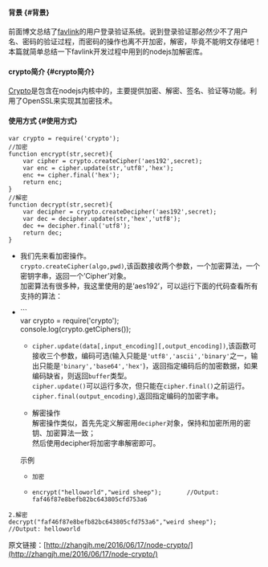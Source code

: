 #### 背景 {#背景}

前面博文总结了[favlink](http://favlink.me/)的用户登录验证系统。说到登录验证那必然少不了用户名、密码的验证过程，而密码的操作也离不开加密，解密，毕竟不能明文存储吧！本篇就简单总结一下favlink开发过程中用到的nodejs加解密库。

#### crypto简介 {#crypto简介}

[Crypto](http://nodejs.org/api/crypto.html)是包含在nodejs内核中的，主要提供加密、解密、签名、验证等功能。利用了OpenSSL来实现其加密技术。

#### 使用方式 {#使用方式}

```
var crypto = require('crypto');
//加密
function encrypt(str,secret){
    var cipher = crypto.createCipher('aes192',secret);
    var enc = cipher.update(str,'utf8','hex');
    enc += cipher.final('hex');
    return enc;
}
//解密
function decrypt(str,secret){
    var decipher = crypto.createDecipher('aes192',secret);
    var dec = decipher.update(str,'hex','utf8');
    dec += decipher.final('utf8');
    return dec;
}
```

* 我们先来看加密操作。  
  `crypto.createCipher(algo,pwd)`,该函数接收两个参数，一个加密算法，一个密钥字串，返回一个’Cipher’对象。  
  加密算法有很多种，我这里使用的是’aes192’，可以运行下面的代码查看所有支持的算法：

* \`\`\`  
  var crypto = require\('crypto'\);  
  console.log\(crypto.getCiphers\(\)\);

  * `cipher.update(data[,input_encoding][,output_encoding])`,该函数可接收三个参数，编码可选\(输入只能是`'utf8','ascii','binary'`之一，输出只能是`'binary','base64','hex'`\)，返回指定编码后的加密数据，如果编码缺省，则返回`buffer`类型。  
    `cipher.update()`可以运行多次，但只能在`cipher.final()`之前运行。  
    `cipher.final(output_encoding)`,返回指定编码的加密字串。

  * 解密操作  
    解密操作类似，首先先定义解密用`decipher`对象，保持和加密所用的密钥、加密算法一致；  
    然后使用decipher将加密字串解密即可。

  示例

  * `加密`

  * `encrypt("helloworld","weird sheep");      
       //Output: faf46f87e8befb82bc643805cfd753a6`



```
2.解密
decrypt("faf46f87e8befb82bc643805cfd753a6","weird sheep");
//Output: helloworld
```

原文链接：[http://zhangjh.me/2016/06/17/node-crypto/](http://zhangjh.me/2016/06/17/node-crypto/)


